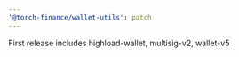 ```yaml
---
'@torch-finance/wallet-utils': patch
---
```


First release includes highload-wallet, multisig-v2, wallet-v5
